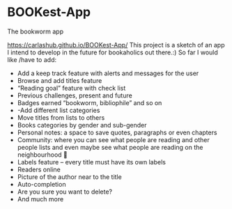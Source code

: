 # BOOKest-App
The bookworm app 

https://carlashub.github.io/BOOKest-App/
This project is a sketch of an app I intend to develop in the future for bookaholics out there.:) 
So far I would like /have to add: 
-	Add a keep track feature with alerts and messages for the user 
-	Browse and add titles  feature 
-	“Reading goal” feature with check list 
-	Previous  challenges, present and future
-	Badges earned “bookworm, bibliophile” and so on
-	-Add different list categories 
-	Move titles from lists to others
-	Books categories by gender and sub-gender 
-	Personal notes: a space to save quotes, paragraphs or even chapters 
-	Community: where you can see what people are reading and other  people  lists and even maybe see what people are reading on the neighbourhood 
-	Labels feature – every title must have its own labels 
-	Readers online 
-	Picture of the author near to the title
-	Auto-completion 
-	Are you sure you want to delete? 
-	And much more
